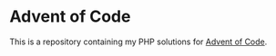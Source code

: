 # Advent of Code
This is a repository containing my PHP solutions for [Advent of Code](https://adventofcode.com).